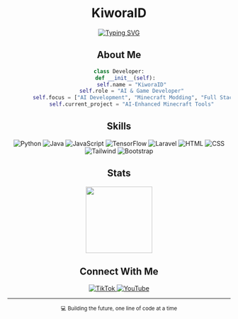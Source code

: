 <div align="center">

# KiworaID

[![Typing SVG](https://readme-typing-svg.herokuapp.com?font=Fira+Code&size=22&duration=3000&pause=1000&color=54F702&center=true&vCenter=true&width=440&lines=AI+Developer;Minecraft+Modder;Full+Stack+Engineer)](https://git.io/typing-svg)

## About Me
```python
class Developer:
    def __init__(self):
        self.name = "KiworaID"
        self.role = "AI & Game Developer"
        self.focus = ["AI Development", "Minecraft Modding", "Full Stack"]
        self.current_project = "AI-Enhanced Minecraft Tools"
```

## Skills
<p>
  <img alt="Python" src="https://img.shields.io/badge/Python-3776AB?style=flat&logo=python&logoColor=white" />
  <img alt="Java" src="https://img.shields.io/badge/Java-ED8B00?style=flat&logo=openjdk&logoColor=white" />
  <img alt="JavaScript" src="https://img.shields.io/badge/JavaScript-F7DF1E?style=flat&logo=javascript&logoColor=black" />
  <img alt="TensorFlow" src="https://img.shields.io/badge/TensorFlow-FF6F00?style=flat&logo=tensorflow&logoColor=white" />
  <img alt="Laravel" src="https://img.shields.io/badge/Laravel-FF2D20?style=flat&logo=laravel&logoColor=white" />
  <img alt="HTML" src="https://img.shields.io/badge/HTML-239120?style=flat&logo=html5&logoColor=white" />
  <img alt="CSS" src="https://img.shields.io/badge/CSS-239120?style=flat&logo=css3&logoColor=white" />
  <img alt="Tailwind" src="https://img.shields.io/badge/Tailwind_CSS-38B2AC?style=flat&logo=tailwind-css&logoColor=white" />
  <img alt="Bootstrap" src="https://img.shields.io/badge/Bootstrap-563D7C?style=flat&logo=bootstrap&logoColor=white" />
</p>

## Stats
<img height="150em" src="https://github-readme-stats.vercel.app/api?username=KiworaID&show_icons=true&theme=dark&hide_border=true&bg_color=0D1117&title_color=54F702&icon_color=54F702"/>

## Connect With Me
<p>
  <a href="https://www.tiktok.com/@kiworaid">
    <img alt="TikTok" src="https://img.shields.io/badge/TikTok-000000?style=for-the-badge&logo=tiktok&logoColor=white" />
  </a>
  <a href="https://www.youtube.com/@kiworaid">
    <img alt="YouTube" src="https://img.shields.io/badge/YouTube-FF0000?style=for-the-badge&logo=youtube&logoColor=white" />
  </a>
</p>

---
<sub>💻 Building the future, one line of code at a time</sub>

</div>
